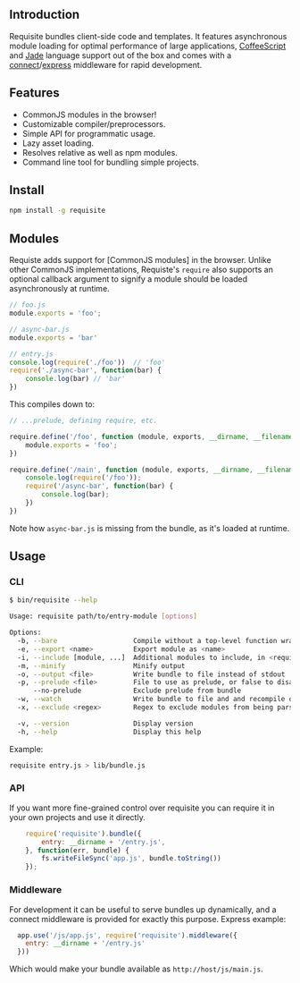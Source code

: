 ## Introduction
Requisite bundles client-side code and templates. It features asynchronous
module loading for optimal performance of large applications,
[CoffeeScript][coffeescript] and [Jade][jade] language support out of the box
and comes with a [connect][connect]/[express][express] middleware for rapid
development.

## Features
- CommonJS modules in the browser!
- Customizable compiler/preprocessors.
- Simple API for programmatic usage.
- Lazy asset loading.
- Resolves relative as well as npm modules.
- Command line tool for bundling simple projects.

## Install
```bash
npm install -g requisite
```

## Modules
Requiste adds support for [CommonJS modules] in the browser. Unlike other
CommonJS implementations, Requiste's `require` also supports an optional
callback argument to signify a module should be loaded asynchronously at
runtime.

```javascript
// foo.js
module.exports = 'foo';

// async-bar.js
module.exports = 'bar'

// entry.js
console.log(require('./foo'))  // 'foo'
require('./async-bar', function(bar) {
    console.log(bar) // 'bar'
})
```

This compiles down to:

```javascript
// ...prelude, defining require, etc.

require.define('/foo', function (module, exports, __dirname, __filename) {
    module.exports = 'foo';
})

require.define('/main', function (module, exports, __dirname, __filename) {
    console.log(require('/foo'));
    require('/async-bar', function(bar) {
        console.log(bar);
    })
})
```

Note how `async-bar.js` is missing from the bundle, as it's loaded at runtime.

## Usage
### CLI
```bash
$ bin/requisite --help

Usage: requisite path/to/entry-module [options]

Options:
  -b, --bare                   Compile without a top-level function wrapper
  -e, --export <name>          Export module as <name>
  -i, --include [module, ...]  Additional modules to include, in <require as>:<path to module> format
  -m, --minify                 Minify output
  -o, --output <file>          Write bundle to file instead of stdout
  -p, --prelude <file>         File to use as prelude, or false to disable
      --no-prelude             Exclude prelude from bundle
  -w, --watch                  Write bundle to file and and recompile on file changes
  -x, --exclude <regex>        Regex to exclude modules from being parsed

  -v, --version                Display version
  -h, --help                   Display this help
```

Example:
```bash
requisite entry.js > lib/bundle.js
```

### API
If you want more fine-grained control over requisite you can require it in your
own projects and use it directly.

```javascript
    require('requisite').bundle({
        entry: __dirname + '/entry.js',
    }, function(err, bundle) {
        fs.writeFileSync('app.js', bundle.toString())
    });
```

### Middleware
For development it can be useful to serve bundles up dynamically, and a connect
middleware is provided for exactly this purpose. Express example:

```javascript
  app.use('/js/app.js', require('requisite').middleware({
    entry: __dirname + '/entry.js'
  }))
```

Which would make your bundle available as `http://host/js/main.js`.

[coffeescript]: http://coffeescript.org
[commonjs_modules]: http://nodejs.org/docs/latest/api/modules.html#modules_modules
[connect]: http://www.senchalabs.org/connect/
[express]: http://expressjs.com/
[jade]: http://jade-lang.com
